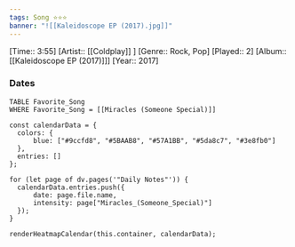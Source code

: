 ```yaml
---
tags: Song ⭐⭐⭐ 
banner: "![[Kaleidoscope EP (2017).jpg]]"
---
```

[Time:: 3:55]
[Artist:: [[Coldplay]] ]
[Genre:: Rock, Pop]
[Played:: 2]
[Album:: [[Kaleidoscope EP (2017)]]]
[Year:: 2017]
### Dates
````dataview
TABLE Favorite_Song
WHERE Favorite_Song = [[Miracles (Someone Special)]]
````
  ```dataviewjs
const calendarData = { 
	colors: { 
		blue: ["#9ccfd8", "#5BAAB8", "#57A1BB", "#5da8c7", "#3e8fb0"] 
	}, 
	entries: [] 
}; 

for (let page of dv.pages('"Daily Notes"')) { 
	calendarData.entries.push({ 
		date: page.file.name, 
		intensity: page["Miracles_(Someone_Special)"]
	}); 
} 

renderHeatmapCalendar(this.container, calendarData);
```

